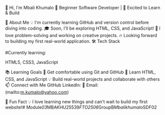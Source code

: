 👋 Hi, I'm Mbali Khumalo
🌱 Beginner Software Developer | 🚀 Excited to Learn & Build

🎯 About Me
💡 I'm currently learning GitHub and version control before diving into coding.
🎓 Soon, I'll be exploring HTML, CSS, and JavaScript!
🤖 I love problem-solving and working on creative projects.
🔥 Looking forward to building my first real-world application.
🛠️ Tech Stack

#Currently learning:

HTML5, CSS3, JavaScript



📚 Learning Goals
🚀 Get comfortable using Git and GitHub
🎨 Learn HTML, CSS, and JavaScript
💡 Build real-world projects and collaborate with others
📫 Connect with Me
GitHub
LinkedIn: 📧 Email: (mailto:m.kumalo@yahoo.com)

🚀 Fun Fact
💡 I love learning new things and can't wait to build my first website!#   M o d u l e _ 0 3 _ M B A K H U 2 5 5 3 9 _ F T O 2 5 0 6 _ G r o u p B _ M b a l i k h u m a l o _ S D F 0 2  
 